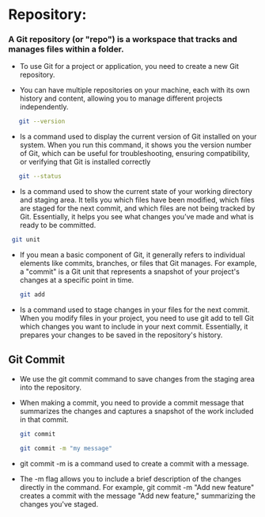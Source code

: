 # Repository: 

### A Git repository (or "repo") is a workspace that tracks and manages files within a folder.

- To use Git for a project or application, you need to create a new Git repository.

- You can have multiple repositories on your machine, each with its own history and content, allowing you to manage different projects independently.

```sh
   git --version
   ```
- Is a command used to display the current version of Git installed on your system. When you run this command, it shows you the version number of Git, which can be useful for troubleshooting, ensuring compatibility, or verifying that Git is installed correctly
  
```sh
   git --status
   ```
-  Is a command used to show the current state of your working directory and staging area. It tells you which files have been modified, which files are staged for the next commit, and which files are not being tracked by Git. Essentially, it helps you see what changes you’ve made and what is ready to be committed.

  ```sh
   git unit
   ```
-  If you mean a basic component of Git, it generally refers to individual elements like commits, branches, or files that Git manages. For example, a "commit" is a Git unit that represents a snapshot of your project's changes at a specific point in time.

   ```sh
   git add
   ```
-  Is a command used to stage changes in your files for the next commit. When you modify files in your project, you need to use git add to tell Git which changes you want to include in your next commit. Essentially, it prepares your changes to be saved in the repository's history.

## Git Commit 

- We use the git commit command to save changes from the staging area into the repository.

- When making a commit, you need to provide a commit message that summarizes the changes and captures a snapshot of the work included in that commit.

   ```sh
   git commit
   ```

    ```sh
   git commit -m "my message"
   ```
- git commit -m is a command used to create a commit with a message.
  
- The -m flag allows you to include a brief description of the changes directly in the command. For example, git commit -m "Add new feature" creates a commit with the message "Add new feature," summarizing the changes you've staged.

